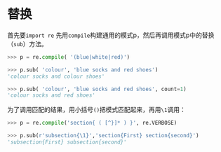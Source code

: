 # 替换
首先要`import re`
先用`compile`构建通用的模式p，然后再调用模式p中的替换（`sub`）方法。

```py
>>> p = re.compile( '(blue|white|red)')

>>> p.sub( 'colour', 'blue socks and red shoes')
'colour socks and colour shoes'

>>> p.sub( 'colour', 'blue socks and red shoes', count=1)
'colour socks and red shoes'
```

为了调用匹配的结果，用小括号`()`把模式匹配起来，再用`\1`调用：

```py
>>> p = re.compile('section{ ( [^}]* ) }', re.VERBOSE)

>>> p.sub(r'subsection{\1}','section{First} section{second}')
'subsection{First} subsection{second}'
```


